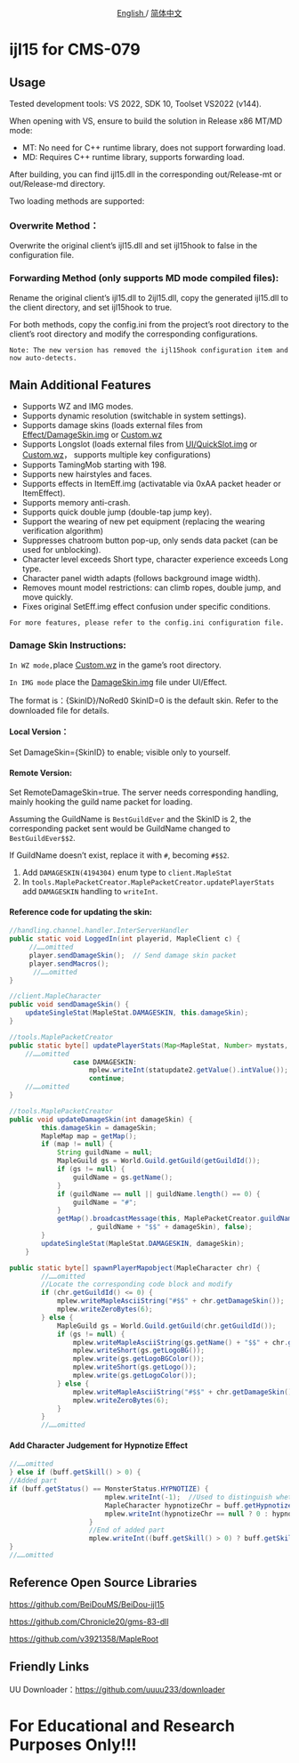 <p align="center">
	<a href="./README-en.md">
	English
	</a>
	/
  <a href="./README.md">
	简体中文
	</a>
</p>


ijl15 for CMS-079
====

## Usage
Tested development tools: VS 2022, SDK 10, Toolset VS2022 (v144).

When opening with VS, ensure to build the solution in Release x86 MT/MD mode:

- MT: No need for C++ runtime library, does not support forwarding load.
- MD: Requires C++ runtime library, supports forwarding load.

After building, you can find ijl15.dll in the corresponding out/Release-mt or out/Release-md directory.

Two loading methods are supported:

### Overwrite Method：
Overwrite the original client’s ijl15.dll and set ijl15hook to false in the configuration file.

### Forwarding Method (only supports MD mode compiled files):
Rename the original client’s ijl15.dll to 2ijl15.dll, copy the generated ijl15.dll to the client directory, and set ijl15hook to true.

For both methods, copy the config.ini from the project’s root directory to the client’s root directory and modify the corresponding configurations.

`Note: The new version has removed the ijl15hook configuration item and now auto-detects.`

## Main Additional Features

- Supports WZ and IMG modes.
- Supports dynamic resolution (switchable in system settings).
- Supports damage skins (loads external files from [Effect/DamageSkin.img](https://github.com/Willh92/079-ijl15/releases/download/1.0.0/DamageSkin.img) or [Custom.wz](https://github.com/Willh92/079-ijl15/releases/download/1.0.0/Custom.wz)
- Supports Longslot (loads external files from [UI/QuickSlot.img](https://github.com/Willh92/079-ijl15/releases/download/1.0.0/QuickSlot.img) or [Custom.wz](https://github.com/Willh92/079-ijl15/releases/download/1.0.0/Custom.wz)， supports multiple key configurations)
- Supports TamingMob starting with 198.
- Supports new hairstyles and faces.
- Supports effects in ItemEff.img (activatable via 0xAA packet header or ItemEffect).
- Supports memory anti-crash.
- Supports quick double jump (double-tap jump key).
- Support the wearing of new pet equipment (replacing the wearing verification algorithm)
- Suppresses chatroom button pop-up, only sends data packet (can be used for unblocking).
- Character level exceeds Short type, character experience exceeds Long type.
- Character panel width adapts (follows background image width).
- Removes mount model restrictions: can climb ropes, double jump, and move quickly.
- Fixes original SetEff.img effect confusion under specific conditions.


`For more features, please refer to the config.ini configuration file.`

### Damage Skin Instructions:

`In WZ mode,`place [Custom.wz](https://github.com/Willh92/079-ijl15/releases/download/1.0.0/Custom.wz) in the game’s root directory.

`In IMG mode` place the [DamageSkin.img](https://github.com/Willh92/079-ijl15/releases/download/1.0.0/DamageSkin.img) file under UI/Effect.

The format is：{SkinID}/NoRed0   SkinID=0 is the default skin. Refer to the downloaded file for details.

#### Local Version：

Set DamageSkin={SkinID} to enable; visible only to yourself.

#### Remote Version:

Set RemoteDamageSkin=true. The server needs corresponding handling, mainly hooking the guild name packet for loading.

Assuming the GuildName is `BestGuildEver` and the SkinID is 2, the corresponding packet sent would be GuildName changed to `BestGuildEver$$2`.

If GuildName doesn’t exist, replace it with `#`, becoming `#$$2`.

1.  Add `DAMAGESKIN(4194304)` enum type to `client.MapleStat`
2.  In `tools.MaplePacketCreator.MaplePacketCreator.updatePlayerStats` add `DAMAGESKIN` handling to `writeInt`.

#### Reference code for updating the skin:

```Java
//handling.channel.handler.InterServerHandler
public static void LoggedIn(int playerid, MapleClient c) {
     //……omitted
     player.sendDamageSkin();  // Send damage skin packet
     player.sendMacros();
      //……omitted
}

//client.MapleCharacter
public void sendDamageSkin() {
    updateSingleStat(MapleStat.DAMAGESKIN, this.damageSkin);
}

//tools.MaplePacketCreator
public static byte[] updatePlayerStats(Map<MapleStat, Number> mystats, boolean itemReaction, MapleCharacter chr) {
    //……omitted
                case DAMAGESKIN:
                    mplew.writeInt(statupdate2.getValue().intValue());
                    continue;
    //……omitted
}

//tools.MaplePacketCreator
public void updateDamageSkin(int damageSkin) {
        this.damageSkin = damageSkin;
        MapleMap map = getMap();
        if (map != null) {
            String guildName = null;
            MapleGuild gs = World.Guild.getGuild(getGuildId());
            if (gs != null) {
                guildName = gs.getName();
            }
            if (guildName == null || guildName.length() == 0) {
                guildName = "#";
            }
            getMap().broadcastMessage(this, MaplePacketCreator.guildNameChanged(getId()
                    , guildName + "$$" + damageSkin), false);
        }
        updateSingleStat(MapleStat.DAMAGESKIN, damageSkin);
    }

public static byte[] spawnPlayerMapobject(MapleCharacter chr) {
        //……omitted
        //Locate the corresponding code block and modify
        if (chr.getGuildId() <= 0) {
            mplew.writeMapleAsciiString("#$$" + chr.getDamageSkin());
            mplew.writeZeroBytes(6);
        } else {
            MapleGuild gs = World.Guild.getGuild(chr.getGuildId());
            if (gs != null) {
                mplew.writeMapleAsciiString(gs.getName() + "$$" + chr.getDamageSkin());
                mplew.writeShort(gs.getLogoBG());
                mplew.write(gs.getLogoBGColor());
                mplew.writeShort(gs.getLogo());
                mplew.write(gs.getLogoColor());
            } else {
                mplew.writeMapleAsciiString("#$$" + chr.getDamageSkin());
                mplew.writeZeroBytes(6);
            }
        }
        //……omitted
```
#### Add Character Judgement for Hypnotize Effect

```Java
//……omitted
} else if (buff.getSkill() > 0) {
//Added part
if (buff.getStatus() == MonsterStatus.HYPNOTIZE) {
                        mplew.writeInt(-1);  //Used to distinguish whether it is enabled
                        MapleCharacter hypnotizeChr = buff.getHypnotizeChr();
                        mplew.writeInt(hypnotizeChr == null ? 0 : hypnotizeChr.getId());
                    }
                    //End of added part
                    mplew.writeInt((buff.getSkill() > 0) ? buff.getSkill() : 0);
}
//……omitted
```

## Reference Open Source Libraries

https://github.com/BeiDouMS/BeiDou-ijl15

https://github.com/Chronicle20/gms-83-dll

https://github.com/v3921358/MapleRoot

## Friendly Links

UU Downloader：https://github.com/uuuu233/downloader

# For Educational and Research Purposes Only!!!
